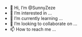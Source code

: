 - 👋 Hi, I’m @SunnyZeze
- 👀 I’m interested in ...
- 🌱 I’m currently learning ...
- 💞️ I’m looking to collaborate on ...
- 📫 How to reach me ...

<!---
SunnyZeze/SunnyZeze is a ✨ special ✨ repository because its `README.md` (this file) appears on your GitHub profile.
You can click the Preview link to take a look at your changes.
--->
